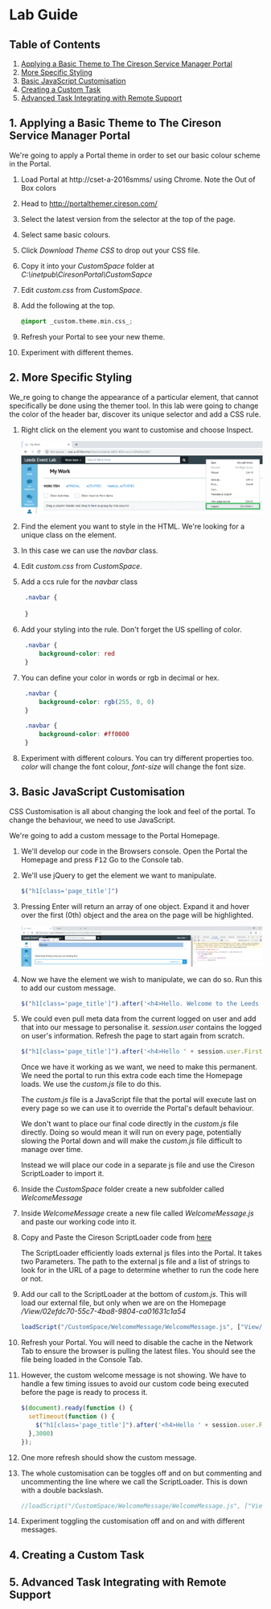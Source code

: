 # Lab Guide

## Table of Contents
1. [ Applying a Basic Theme to The Cireson Service Manager Portal ](#themer)
2. [ More Specific Styling ](#css)
3. [ Basic JavaScript Customisation ](#js)
4. [ Creating a Custom Task ](#task)
5. [ Advanced Task Integrating with Remote Support ](#advancedtask)
<a name="themer"></a>
## 1. Applying a Basic Theme to The Cireson Service Manager Portal

We're going to apply a Portal theme in order to set our basic colour scheme in the Portal.

1. Load Portal at http://cset-a-2016smms/ using Chrome. Note the Out of Box colors

1. Head to http://portalthemer.cireson.com/
1. Select the latest version from the selector at the top of the page.
1. Select same basic colours.
1. Click _Download Theme CSS_ to drop out your CSS file.
1. Copy it into your _CustomSpace_ folder at _C:\inetpub\CiresonPortal\CustomSapce_
1. Edit _custom.css_ from _CustomSpace_.
1. Add the following at the top.
   ```css
   @import _custom.theme.min.css_;
   ```
1. Refresh your Portal to see your new theme.
1. Experiment with different themes.

<a name="css"></a>
## 2. More Specific Styling

We_re going to change the appearance of a particular element, that cannot specifically be done using the themer tool. In this lab were going to change the color of the header bar, discover its unique selector and add a CSS rule.

1. Right click on the element you want to customise and choose Inspect.

   ![Inspect Element][inspect]

1. Find the element you want to style in the HTML. We're looking for a unique class on the element.
1. In this case we can use the _navbar_ class.
1. Edit _custom.css_ from _CustomSpace_.
1. Add a ccs rule for the _navbar_ class
   ```css
    .navbar {

    }
   ```
1. Add your styling into the rule. Don't forget the US spelling of color.
   ```css
    .navbar {
        background-color: red
    }
   ```
1. You can define your color in words or rgb in decimal or hex.
   ```css
    .navbar {
        background-color: rgb(255, 0, 0)
    }
   ```
   ```css
    .navbar {
        background-color: #ff0000
    }
   ```
1. Experiment with different colours. You can try different properties too. _color_ will change the font colour, _font-size_ will change the font size.
<a name="js"></a>
## 3. Basic JavaScript Customisation

CSS Customisation is all about changing the look and feel of the portal. To change the behaviour, we need to use JavaScript.

We're going to add a custom message to the Portal Homepage.

1. We'll develop our code in the Browsers console. Open the Portal the Homepage and press <kbd>F12</kbd> Go to the Console tab.
1. We'll use jQuery to get the element we want to manipulate.
   ```javascript
   $("h1[class='page_title']")
   ```
1. Pressing <kdb>Enter</kbd> will return an array of one object. Expand it and hover over the first (0th) object and the area on the page will be highlighted.

   ![Element][element]
1. Now we have the element we wish to manipulate, we can do so. Run this to add our custom message.
   ```javascript
   $("h1[class='page_title']").after('<h4>Hello. Welcome to the Leeds Event Portal.</h4>');
   ```
1. We could even pull meta data from the current logged on user and add that into our message to personalise it. _session.user_ contains the logged on user's information. Refresh the page to start again from scratch.
   ```javascript
   $("h1[class='page_title']").after('<h4>Hello ' + session.user.FirstName + '. Welcome to the Leeds Event Portal.</h4>');
   ```
    Once we have it working as we want, we need to make this permanent. We need the portal to run this extra code each time the Homepage loads. We use the _custom.js_ file to do this.

    The _custom.js_ file is a JavaScript file that the portal will execute last on every page so we can use it to override the Portal's default behaviour.

    We don't want to place our final code directly in the _custom.js_ file directly. Doing so would mean it will run on every page, potentially slowing the Portal down and will make the _custom.js_ file difficult to manage over time.

    Instead we will place our code in a separate js file and use the Cireson ScriptLoader to import it.

1. Inside the _CustomSpace_ folder create a new subfolder called _WelcomeMessage_
1. Inside _WelcomeMessage_ create a new file called _WelcomeMessage.js_ and paste our working code into it.
1. Copy and Paste the Cireson ScriptLoader code from [here](../raw/master/Snippets/ScriptLoader.js)

   The ScriptLoader efficiently loads external js files into the Portal. It takes two Parameters. The path to the external js file and a list of strings to look for in the URL of a page to determine whether to run the code here or not.

1. Add our call to the ScriptLoader at the bottom of _custom.js_. This will load our external file, but only when we are on the Homepage _/View/02efdc70-55c7-4ba8-9804-ca01631c1a54_
   ```javascript
   loadScript("/CustomSpace/WelcomeMessage/WelcomeMessage.js", ["View/02efdc70-55c7-4ba8-9804-ca01631c1a54"]);
   ```
1. Refresh your Portal. You will need to disable the cache in the Network Tab to ensure the browser is pulling the latest files. You should see the file being loaded in the Console Tab.
1. However, the custom welcome message is not showing. We have to handle a few timing issues to avoid our custom code being executed before the page is ready to process it.
   ```javascript
   $(document).ready(function () {
     setTimeout(function () {
       $("h1[class='page_title']").after('<h4>Hello ' + session.user.FirstName + '. Welcome to the Leeds Event Portal.</h4>');
     },3000)
   });
   ```
1. One more refresh should show the custom message.
1. The whole customisation can be toggles off and on but commenting and uncommenting the line where we call the ScriptLoader. This is down with a double backslash.
   ```javascript
   //loadScript("/CustomSpace/WelcomeMessage/WelcomeMessage.js", ["View/02efdc70-55c7-4ba8-9804-ca01631c1a54"]);
   ```
1. Experiment toggling the customisation off and on and with different messages.
<a name="task"></a>
## 4. Creating a Custom Task

<a name="advancedtask"></a>
## 5. Advanced Task Integrating with Remote Support



[inspect]: https://github.com/geoffross/Leeds2019/raw/master/Images/Inspect.png "Inspect Element"
[element]: https://github.com/geoffross/Leeds2019/raw/master/Images/Element.png "Element"